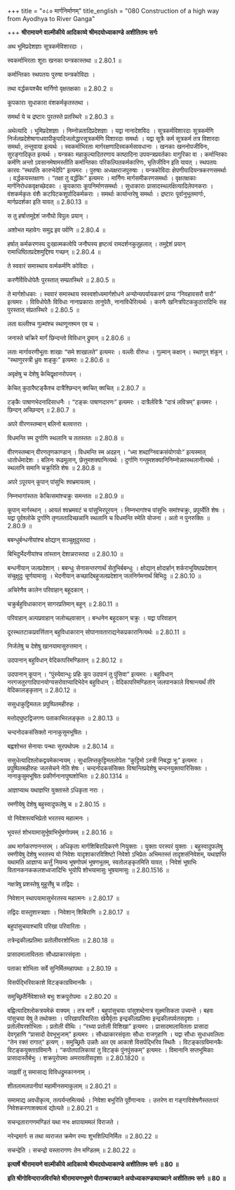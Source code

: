 +++
title = "०८० मार्गनिर्माणम्"
title_english = "080 Construction of a high way from Ayodhya to River Ganga"

+++
**श्रीरामायणे वाल्मीकीये आदिकाव्ये श्रीमदयोध्याकाण्डे अशीतितमः सर्गः**

अथ भूमिप्रदेशज्ञाः सूत्रकर्मविशारदाः ।

स्वकर्माभिरताः शूराः खनका यन्त्रकास्तथा ॥ 2.80.1 ॥

कर्मान्तिकाः स्थपतयः पुरुषा यन्त्रकोविदाः ।

तथा वर्द्धकयश्चैव मार्गिणो वृक्षतक्षकाः ॥ 2.80.2 ॥

कूपकाराः सुधाकारा वंशकर्मकृतस्तथा ।

समर्था ये च द्रष्टारः पुरतस्ते प्रतस्थिरे ॥ 2.80.3 ॥

अथेत्यादि । भूमिप्रदेशज्ञाः । निम्नोन्नतादिप्रदेशज्ञाः । यद्वा नानादेशविदः । सूत्रकर्मविशारदाः सूत्रकर्मणि निर्जलप्रदेशेष्वगाधवापीकूपादिजलोद्धारसूत्रकर्मणि विशारदाः समर्थाः । यद्वा सूत्रैः कर्म सूत्रकर्म तत्र विशारदाः समर्थाः, तन्तुवाया इत्यर्थः । स्वकर्माभिरताः मार्गरक्षणादिस्वकर्मसावधानाः । खनकाः खननोपजीविनः, सुरङ्गादिकृत इत्यर्थः । यन्त्रकाः महाकुल्यादितरणाय काष्ठादिना उपयन्त्रप्रवर्तकाः वागुरिका वा । कर्मान्तिकाः कर्मणि अन्तो ऽवसानमेषामस्तीति कर्मान्तिकाः परिकल्पितकर्मकारिणः, भृतिजीविन इति यावत् । स्थपतयः कारवः “स्थपतिः कारुभेदेपि” इत्यमरः । पुरुषाः अध्यक्षराजपुरुषाः । यन्त्रकोविदाः क्षेपणीयादियन्त्रकरणसमर्थाः । वर्द्धकयस्तक्षाणः । “तक्षा तु वर्द्धकिः” इत्यमरः । मार्गिणः मार्गसमीकरणसमर्थाः । वृक्षतक्षकाः मार्गनिरोधकवृक्षच्छेदकाः । कूपकाराः कूपनिर्माणसमर्थाः । सुधाकाराः प्रासादस्थलक्षित्यादिलेपनकराः । वंशकर्मकृतः वंशैः कटपिटकशूर्पादिकर्मकराः । समर्थाः कार्यान्तरेषु समर्थाः । द्रष्टारः पूर्वानुभूतमार्गाः, मार्गप्रदर्शका इति यावत् ॥ 2.80.13 ॥

स तु हर्षात्तमुद्देशं जनौघो विपुलः प्रयान् ।

अशोभत महावेगः समुद्र इव पर्वणि ॥ 2.80.4 ॥

हर्षात् कर्मकरणस्य दुःखात्मकत्वेपि जनौघस्य हृष्टत्वं रामदर्शनकुतूहलात् । तमुद्देशं प्रयान् रामाधिष्ठितप्रदेशमुद्दिश्य गच्छन् ॥ 2.80.4 ॥

ते स्ववारं समास्थाय वर्त्मकर्मणि कोविदाः ।

करणैर्विविधोपेतैः पुरस्तात् सम्प्रतस्थिरे ॥ 2.80.5 ॥

ते मार्गशोधकाः । स्ववारं समास्थाय स्वस्वशोध्यमार्गशोधने अन्योन्यपर्यायकरणं प्राप्य “निवहावसरौ वारौ” इत्यमरः । विविधोपेतैः विविधाः नानाप्रकाराः तानुपेतैः, नानाविधैरित्यर्थः । करणैः खनित्रपिटककुठारादिभिः सह पुरस्तात् संप्रतस्थिरे ॥ 2.80.5 ॥

लता वल्लीश्च गुल्मांश्च स्थाणूनश्मन एव च ।

जनास्ते चक्रिरे मार्गं छिन्दन्तो विविधान् द्रुमान् ॥ 2.80.6 ॥

लताः मार्गावरणीभूताः शाखाः “समे शाखालते” इत्यमरः । वल्लीः वीरुधः । गुल्मान् कक्षान् । स्थाणून् शंकून् । “स्थाणुरस्त्री ध्रुवः शङ्कुः” इत्यमरः ॥ 2.80.6 ॥

अवृक्षेषु च देशेषु केचिद्वृक्षानरोपयन् ।

केचित् कुठारैष्टङ्कैश्च दात्रैश्छिन्दन् क्वचित् क्वचित् ॥ 2.80.7 ॥

टङ्कैः पाषाणभेदनादिसाधनैः । “टङ्कः पाषाणदारणः” इत्यमरः । दात्रैर्लवित्रैः “दात्रं लवित्रम्” इत्यमरः । छिन्दन् अच्छिन्दन् ॥ 2.80.7 ॥

अपरे वीरणस्तम्बान् बलिनो बलवत्तराः ।

विधमन्ति स्म दुर्गाणि स्थलानि च ततस्ततः ॥ 2.80.8 ॥

वीरणस्तम्बान् वीरणतृणकाण्डान् । विधमन्ति स्म अदहन् । “ध्मा शब्दाग्निवक्रसंयोगयोः” इत्यस्मात् धातोर्धमादेशः । बलिनः रूढमूलान्, छेत्तुमशक्यानित्यर्थः । दुर्गाणि गन्तुमशक्यानिनिम्नोन्नतस्थलानीत्यर्थः । स्थलानि समानि चक्रुरिति शेषः ॥ 2.80.8 ॥

अपरे ऽपूरयन् कूपान् पांसुभिः श्वभ्रमायतम् ।

निम्नभागांस्ततः केचित्समांश्चक्रुः समन्ततः ॥ 2.80.9 ॥

कूपान् मार्गस्थान् । आयतं श्वभ्रमवटं च पांसुभिरपूरयन् । निम्नभागांश्च पांसुभिः समांश्चक्रुः, प्रपूर्य्येति शेषः । यद्वा पूर्वश्लोके दुर्गाणि तृणलतादिच्छन्नानि स्थलानि च विधमन्ति स्मेति योजना । अतो न पुनरुक्तिः ॥ 2.80.9 ॥

बबन्धुर्बन्धनीयांश्च क्षोद्यान् सञ्चुक्षुदुस्तदा ।

बिभिदुर्भेदनीयांश्च तांस्तान् देशान्नरास्तदा ॥ 2.80.10 ॥

बन्धनीयान् जलप्रदेशान् । बबन्धुः सेनासन्तरणार्थं सेतुभिर्बबन्धुः । क्षोद्यान् क्षोदार्हान् शर्कराभूयिष्ठप्रदेशान् संचुक्षुदुः चूर्णयामासुः । भेदनीयान् कच्छादिबहुजलप्रदेशान् जलनिर्गमनार्थं बिभिदुः ॥ 2.80.10 ॥

अचिरेणैव कालेन परिवाहान् बहूदकान् ।

चक्रुर्बहुविधाकारान् सागरप्रतिमान् बहून् ॥ 2.80.11 ॥

परिवाहान् अल्पप्रवाहान् जलोच्छ्वासान् । बन्धनेन बहूदकान् चक्रुः । यद्वा परिवाहान्

दूरस्थतटाकप्रवर्त्तितान् बहुविधाकारान् सोपानावताराद्यनेकप्रकारानित्यर्थः ॥ 2.80.11 ॥

निर्जलेषु च देशेषु खानयामासुरुत्तमान् ।

उदपानान् बहुविधान् वेदिकापरिमण्डितान् ॥ 2.80.12 ॥

उदपानान् कूपान् । “पुंस्येवान्धुः प्रहिः कूप उदपानं तु पुंसिवा” इत्यमरः । बहुविधान् नरगजतुरगादिपानयोग्यसरोवाप्यादिभेदेन बहुविधान् । वेदिकापरिमण्डितान् जलपानकाले विश्रान्त्यर्थं तीरे वेदिकालङ्कृतान् ॥ 2.80.12 ॥

ससुधाकुट्टिमतलः प्रपुष्पितमहीरुहः ।

मत्तोद्घुष्टद्विजगणः पताकाभिरलङ्कृतः ॥ 2.80.13 ॥

चन्दनोदकसंसिक्तो नानाकुसुमभूषितः ।

बह्वशोभत सेनायाः पन्थाः सुरपथोपमः ॥ 2.80.14 ॥

ससुधेत्यादिश्लोकद्वयमेकान्वयम् । सुधालिप्तकुट्टिमतलोपेतः “कुट्टिमो ऽस्त्री निबद्धा भूः” इत्यमरः । प्रपुष्पितमहीरुहः जलसेचने नेति शेषः । चन्दनोदकसंसिक्तः विश्रान्तिप्रदेशेषु चन्दनयुक्तवारिसिक्तः । नानाकुसुमभूषितः प्रकीर्णनानापुष्पशोभितः ॥ 2.80.1314 ॥

आज्ञाप्याथ यथाज्ञप्ति युक्तास्ते ऽधिकृता नराः ।

रमणीयेषु देशेषु बहुस्वादुफलेषु च ॥ 2.80.15 ॥

यो निवेशस्त्वभिप्रेतो भरतस्य महात्मनः ।

भूयस्तं शोभयामासुर्भूषाभिर्भूषणोपमम् ॥ 2.80.16 ॥

अथ मार्गकरणानन्तरम् । अधिकृताः मार्गशिबिरादिकरणे नियुक्ताः । युक्ताः परस्परं युक्ताः । बहुस्वादुफलेषु रमणीयेषु देशेषु भरतस्य यो निवेशः यादृशाकारविशिष्टो निवेशो ऽभिप्रेतः अभिमतस्तं तादृशसंनिवेशम्, यथाज्ञप्ति यथामति आज्ञाप्य कर्त्तुं नियम्य भूषणोपमं भूषणभूतम्, स्वतोलङ्कृतमिति यावत् । निवेशं भूषाभिः वितानकनककलशध्वजादिभिः भूयोपि शोभयामासुः भूषयामासुः ॥ 2.80.1516 ॥

नक्षत्रेषु प्रशस्तेषु मुहूर्त्तेषु च तद्विदः ।

निवेशान् स्थापयामासुर्भरतस्य महात्मनः ॥ 2.80.17 ॥

तद्विदः वास्तुशास्त्रज्ञाः । निवेशान् शिबिराणि ॥ 2.80.17 ॥

बहुपांसुचयाश्चापि परिखा परिवारिताः ।

तत्रेन्द्रकीलप्रतिमाः प्रतोलीवरशोभिताः ॥ 2.80.18 ॥

प्रासादमालावितताः सौधप्राकारसंवृताः ।

पताका शोभिताः सर्वे सुनिर्मितमहापथाः ॥ 2.80.19 ॥

विसर्पद्भिरिवाकाशे विटङ्काग्रविमानकैः ।

समुच्छ्रितैर्निवेशास्ते बभुः शक्रपुरोपमाः ॥ 2.80.20 ॥

बह्वित्यादिश्लोकत्रयमेकं वाक्यम् । तत्र मार्गे । बहुपांसुचयाः पांसुशब्देनात्र सूक्ष्मसिकता उच्यन्ते । बहवः पांसुचया येषु ते तथोक्ताः । परिखापरिवारिताः खेयैर्वृताः इन्द्रकीलप्रतिमाः इन्द्रकीलपर्वतसदृशाः । प्रतोलीवरशोभिताः । प्रतोली वीथिः । “रथ्या प्रतोली विशिखा” इत्यमरः । प्रासादमालावितताः प्रासादा देवगृहाणि “प्रासादो देवभूभुजाम्” इत्यमरः । सौधप्राकारसंवृताः सौधाः राजगृहाणि । यद्वा सौधाः सुधाधवलिताः “तेन रक्तं रागात्” इत्यण् । समुच्छ्रितैः उन्नतैः अत एव आकाशे विसर्पद्भिरिव स्थितैः । विटङ्काग्रविमानकैः विटङ्कयुक्ताग्रविमानैः । “कपोतपालिकायां तु विटङ्कं पुंनपुंसकम्” इत्यमरः । विमानानि सप्तभूमिकाः प्रासादास्तैर्बभुः । शक्रपुरोपमाः अमरावतीसदृशाः ॥ 2.80.1820 ॥

जाह्नवीं तु समासाद्य विविधद्रुमकाननाम् ।

शीतलामलपानीयां महामीनसमाकुलाम् ॥ 2.80.21 ॥

समामाद्य अवधीकृत्य, तत्पर्यन्तमित्यर्थः । निवेशा बभुरिति पूर्वेणान्वयः । उत्तरेण वा गङ्गाविशेषणैस्ततःपरं निवेशकरणाशक्यत्वं द्योत्यते ॥ 2.80.21 ॥

सचन्द्रतारागणमण्डितं यथा नभः क्षपायाममलं विराजते ।

नरेन्द्रमार्गः स तथा व्यराजत क्रमेण रम्यः शुभशिल्पिनिर्मितः ॥ 2.80.22 ॥

सचन्द्रेति । सचन्द्रो यस्तारागणः तेन मण्डितम् ॥ 2.80.22 ॥

**इत्यार्षे श्रीरामायणे वाल्मीकीये आदिकाव्ये श्रीमदयोध्याकाण्डे अशीतितमः सर्गः ॥ 80 ॥**

**इति श्रीगोविन्दराजविरचिते श्रीरामायणभूषणे पीताम्बराख्याने अयोध्याकाण्डव्याख्याने अशीतितमः सर्गः ॥ 80 ॥**
